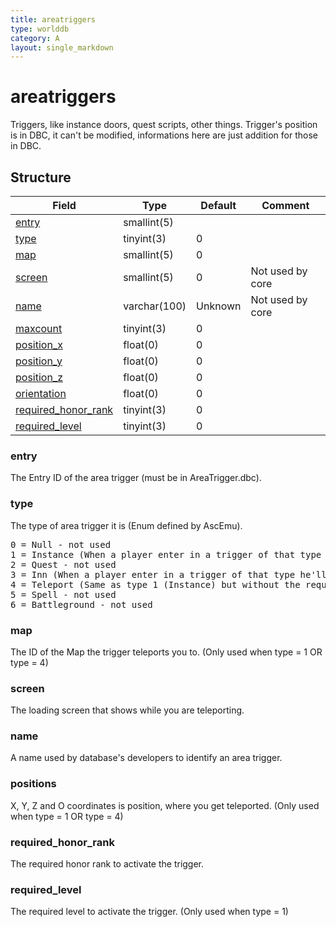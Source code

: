 ```yaml
---
title: areatriggers
type: worlddb
category: A
layout: single_markdown
---
```


# areatriggers
Triggers, like instance doors, quest scripts, other things. Trigger's position is in DBC, it can't be modified, informations here are just addition for those in DBC. 

## Structure

Field                                                                                              | Type         | Default | Comment         
-------------------------------------------------------------------------------------------------- | ------------ | ------- | ----------------
[entry](#entry)                             | smallint(5)  |         |                 
[type](#type)                               | tinyint(3)   | 0       |                 
[map](#map)                                 | smallint(5)  | 0       |                 
[screen](#screen)                           | smallint(5)  | 0       | Not used by core
[name](#name)                               | varchar(100) | Unknown | Not used by core
[maxcount](#maxcount)                       | tinyint(3)   | 0       |                 
[position_x](#positions)                    | float(0)     | 0       |                 
[position_y](#positions)                    | float(0)     | 0       |                 
[position_z](#positions)                    | float(0)     | 0       |                 
[orientation](#positions)                   | float(0)     | 0       |                 
[required_honor_rank](#required_honor_rank) | tinyint(3)   | 0       |                 
[required_level](#required_level)           | tinyint(3)   | 0       |                 

### entry

The Entry ID of the area trigger (must be in AreaTrigger.dbc).

### type

The type of area trigger it is (Enum defined by AscEmu).

<pre>
0 = Null - not used
1 = Instance (When a player enter in a trigger of that type he'll be teleported at the position set in the fields below. The core also check if the player has the prerequisites.)
2 = Quest - not used
3 = Inn (When a player enter in a trigger of that type he'll enter in rest state.) 
4 = Teleport (Same as type 1 (Instance) but without the requirements check.) 
5 = Spell - not used
6 = Battleground - not used
</pre>

### map

The ID of the Map the trigger teleports you to. (Only used when type = 1 OR type = 4)

### screen

The loading screen that shows while you are teleporting.

### name

A name used by database's developers to identify an area trigger.

### positions

X, Y, Z and O coordinates is position, where you get teleported. (Only used when type = 1 OR type = 4)

### required_honor_rank

The required honor rank to activate the trigger.

### required_level

The required level to activate the trigger. (Only used when type = 1)